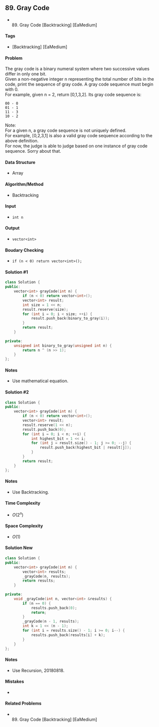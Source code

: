 ## 89. Gray Code
- 89. Gray Code [Backtracking] [EaMedium]

#### Tags
- [Backtracking] [EaMedium]

#### Problem
The gray code is a binary numeral system where two successive values differ in only one bit.  
Given a non-negative integer n representing the total number of bits in the code, print the sequence of gray code. A gray code sequence must begin with 0.  
For example, given n = 2, return [0,1,3,2]. Its gray code sequence is:

    00 - 0
    01 - 1
    11 - 3
    10 - 2

Note:  
For a given n, a gray code sequence is not uniquely defined.  
For example, [0,2,3,1] is also a valid gray code sequence according to the above definition.  
For now, the judge is able to judge based on one instance of gray code sequence. Sorry about that.

#### Data Structure
- Array

#### Algorithm/Method
- Backtracking

#### Input
- `int n`

#### Output
- `vector<int>`

#### Boudary Checking
- `if (n < 0) return vector<int>();`

#### Solution #1
``` C++
class Solution {
public:
    vector<int> grayCode(int n) {
        if (n < 0) return vector<int>();
        vector<int> result;
        int size = 1 << n;
        result.reserve(size);
        for (int i = 0; i < size; ++i) {
            result.push_back(binary_to_gray(i));
        }
        return result;
    }
    
private:
    unsigned int binary_to_gray(unsigned int n) {
        return n ^ (n >> 1);
    }
};
```

#### Notes
- Use mathematical equation.

#### Solution #2
``` C++
class Solution {
public:
    vector<int> grayCode(int n) {
        if (n < 0) return vector<int>();
        vector<int> result;
        result.reserve(1 << n);
        result.push_back(0);
        for (int i = 0; i < n; ++i) {
            int highest_bit = 1 << i;
            for (int j = result.size() - 1; j >= 0; --j) {
                result.push_back(highest_bit | result[j]);
            }
        }
        return result;
    }
};
```

#### Notes
- Use Backtracking.

#### Time Complexity
- $O(2^n)$

#### Space Complexity
- $O(1)$

#### Solution New
``` C++
class Solution {
public:
    vector<int> grayCode(int n) {
        vector<int> results;
        _grayCode(n, results);
        return results;
    }
    
private:
    void _grayCode(int n, vector<int> &results) {
        if (n == 0) {
            results.push_back(0);
            return;
        }
        _grayCode(n - 1, results);
        int k = 1 << (n - 1);
        for (int i = results.size() - 1; i >= 0; i--) {
            results.push_back(results[i] + k);
        }
    }
};
```

#### Notes
- Use Recursion, 20180818.

#### Mistakes
- 

#### Related Problems
- 89. Gray Code [Backtracking] [EaMedium]
